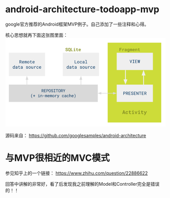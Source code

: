 # android-architecture-todoapp-mvp
google官方推荐的Android框架MVP例子。自己添加了一些注释和心得。

核心思想就再下面这张图里面：
![mvp](/mvp.png)

源码来自：
https://github.com/googlesamples/android-architecture

# 与MVP很相近的MVC模式
参见知乎上的一个链接：
https://www.zhihu.com/question/22886622

回答中讲解的非常好，看了后发现我之前理解的Model和Controller完全是错误的！！
